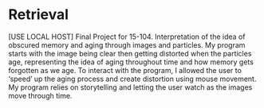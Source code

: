 # Retrieval

[//]: # (USE LOCAL HOST is not super descriptive documentation. consider saying)
[//]: # (something to the effect of "Run on a local http server.")

[USE LOCAL HOST] Final Project for 15-104. Interpretation of the idea of obscured memory and aging through images and particles.
My program starts with the image being clear then getting distorted when the particles age, representing the idea of aging throughout time and how memory gets forgotten as we age. To interact with the program, I allowed the user to ‘speed’ up the aging process and create distortion using mouse movement. My program relies on storytelling and letting the user watch as the images move through time.
